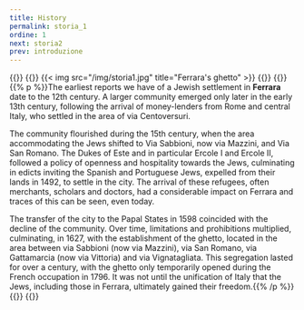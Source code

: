 ```yaml
---
title: History
permalink: storia_1
ordine: 1
next: storia2
prev: introduzione
---
```

{{<row>}}
{{<column>}}
{{< img src="/img/storia1.jpg" title="Ferrara's ghetto" >}}
{{</column>}}
{{<column>}}
{{% p %}}The earliest reports we have of a Jewish settlement in **Ferrara** date to the 12th century. A larger community emerged only later in the early 13th century,
following the arrival of money-lenders from Rome and central Italy, who settled in the area of via Centoversuri.

The community flourished during the 15th century, when the area accommodating the Jews shifted to Via Sabbioni, now via Mazzini, and Via San Romano.
The Dukes of Este and in particular Ercole I and Ercole II, followed a policy of openness and hospitality towards the Jews, culminating in edicts inviting the
Spanish and Portuguese Jews, expelled from their lands in 1492, to settle in the city. The arrival of these refugees, often merchants, scholars and doctors, had
a considerable impact on Ferrara and traces of this can be seen, even today.

The transfer of the city to the Papal States in 1598 coincided with the decline of the community. Over time, limitations and prohibitions multiplied, culminating,
in 1627, with the establishment of the ghetto, located in the area between via Sabbioni (now via Mazzini), via San Romano, via Gattamarcia (now via Vittoria)
and via Vignatagliata. This segregation lasted for over a century, with the ghetto only temporarily opened during the French occupation in 1796. It was not until
the unification of Italy that the Jews, including those in Ferrara, ultimately gained their freedom.{{% /p %}}
{{</column>}}
{{</row>}}

